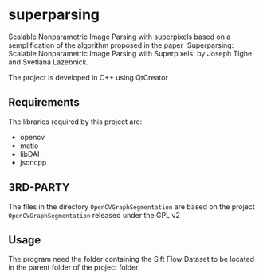 superparsing
============
Scalable Nonparametric Image Parsing with superpixels based on a semplification of the algorithm proposed in the paper 'Superparsing: Scalable Nonparametric Image Parsing with Superpixels' by Joseph Tighe and Svetlana Lazebnick.

The project is developed in C++ using QtCreator

Requirements
------------
The libraries required by this project are:
- opencv
- matio
- libDAI
- jsoncpp

3RD-PARTY
---------
The files in the directory `OpenCVGraphSegmentation` are based on the project `OpenCVGraphSegmentation` released under the GPL v2

Usage
-----
The program need the folder containing the Sift Flow Dataset to be located in the parent folder of the project folder.
